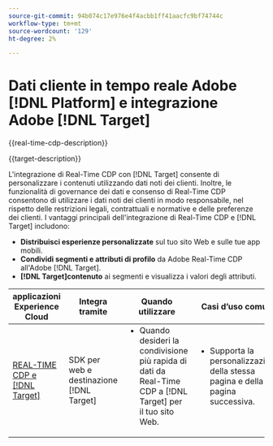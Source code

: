 ```yaml
---
source-git-commit: 94b074c17e976e4f4acbb1ff41aacfc9bf74744c
workflow-type: tm+mt
source-wordcount: '129'
ht-degree: 2%

---
```



# Dati cliente in tempo reale Adobe [!DNL Platform] e integrazione Adobe [!DNL Target]

{{real-time-cdp-description}}

{{target-description}}

L&#39;integrazione di Real-Time CDP con [!DNL Target] consente di personalizzare i contenuti utilizzando dati noti dei clienti. Inoltre, le funzionalità di governance dei dati e consenso di Real-Time CDP consentono di utilizzare i dati noti dei clienti in modo responsabile, nel rispetto delle restrizioni legali, contrattuali e normative e delle preferenze dei clienti. I vantaggi principali dell&#39;integrazione di Real-Time CDP e [!DNL Target] includono:

+ **Distribuisci esperienze personalizzate** sul tuo sito Web e sulle tue app mobili.
+ **Condividi segmenti e attributi di profilo** da Adobe Real-Time CDP all&#39;Adobe [!DNL Target].
+ **[!DNL Target]contenuto** ai segmenti e visualizza i valori degli attributi.

<table>
    <thead>
        <tr>
            <th>applicazioni Experience Cloud</th>
            <th>Integra tramite</th>
            <th>Quando utilizzare</th>
            <th>Casi d’uso comuni</th>
        </tr>
    </thead>
    <tbody>
    <tr>
        <td><a href="../../integrations/tutorials/rtcdp-target/web-sdk-and-target-destination.md" target="_blank" rel="noreferrer">REAL-TIME CDP e [!DNL Target]</a></td>
        <td>SDK per web e destinazione [!DNL Target]</td>
        <td>
            <ul style="margin-top: 0;">
                <li>Quando desideri la condivisione più rapida di dati da Real-Time CDP a [!DNL Target] per il tuo sito Web.</li>
            </ul>
        </td>
        <td>
            <ul style="margin-top: 0;" >
                <li>Supporta la personalizzazione della stessa pagina e della pagina successiva.</li>
            </ul>
        </td>
    </tr>
    <!--<tr>
        <td>Real-Time CDP and [!DNL Target]</a></td>
        <td><a href="../../integrations/tutorials/rtcdp-target/mobile-sdk-and-target-destination.md" target="_blank" rel="noreferrer">Mobile SDK and [!DNL Target] destination</td>
        <td>
            <ul style="margin-top: 0;">
                <li>When you want the fastest sharing of data from Real-Time CDP to [!DNL Target] for your mobile application.</li>
            </ul>
        </td>
        <td>
            <ul style="margin-top: 0;">
                <li>Supports same-view and next-view personalization.</li>
            </ul>
        </td>
    </tr>           
    <tr>
        <td>Real-Time CDP and [!DNL Target]</td>
        <td><a href="../../integrations/tutorials/rtcdp-target/atjs-and-target-destination.md" target="_blank" rel="noreferrer">at.js and [!DNL Target] destination</a></td>
        <td>
            <ul style="margin-top: 0;">
                <li>When next-session personalization is sufficient on your website.</li>
            </ul>
        </td>
        <td>
            <ul style="margin-top: 0;">
                <li>Supports next-session personalization.</li>
            </ul>
        </td>
    </tr>    -->
    </tbody>
</table>
